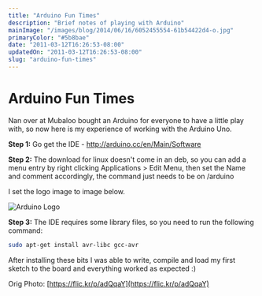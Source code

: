 ```yaml
---
title: "Arduino Fun Times"
description: "Brief notes of playing with Arduino"
mainImage: "/images/blog/2014/06/16/6052455554-61b54422d4-o.jpg"
primaryColor: "#5b8bae"
date: "2011-03-12T16:26:53-08:00"
updatedOn: "2011-03-12T16:26:53-08:00"
slug: "arduino-fun-times"
---
```


# Arduino Fun Times

Nan over at Mubaloo bought an Arduino for everyone to have a little play with, so now here is my experience of working with the Arduino Uno.

**Step 1:** Go get the IDE - <http://arduino.cc/en/Main/Software>

**Step 2:** The download for linux doesn't come in an deb, so you can add a menu entry by right clicking Applications > Edit Menu, then set the Name and comment accordingly, the command just needs to be on <Directory to Arduino IDE>/arduino

I set the logo image to image below.

![Arduino Logo](/images/blog/2011/03/menu_logo.png "200")

**Step 3:** The IDE requires some library files, so you need to run the following command:

```bash
sudo apt-get install avr-libc gcc-avr
```

After installing these bits I was able to write, compile and load my first sketch to the board and everything worked as expected :)

Orig Photo: [https://flic.kr/p/adQqaY](https://flic.kr/p/adQqaY)